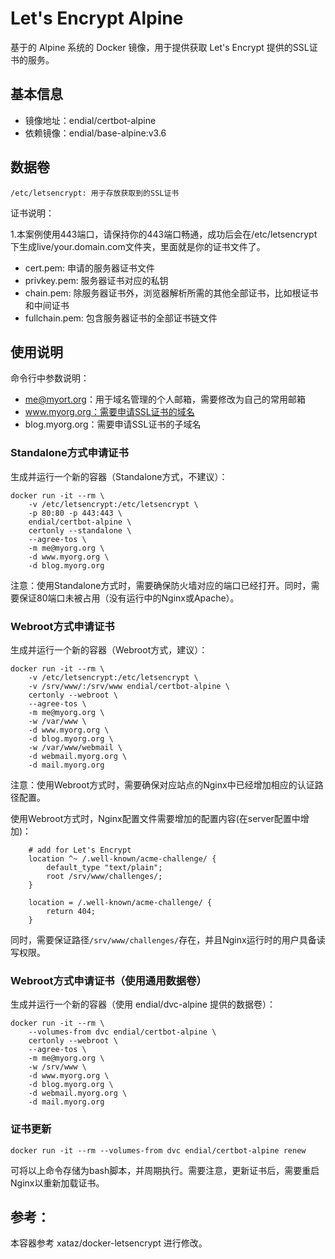 # Let's Encrypt Alpine

基于的 Alpine 系统的 Docker 镜像，用于提供获取 Let's Encrypt 提供的SSL证书的服务。



## 基本信息

* 镜像地址：endial/certbot-alpine
* 依赖镜像：endial/base-alpine:v3.6




## 数据卷

```
/etc/letsencrypt: 用于存放获取到的SSL证书
```

证书说明：

1.本案例使用443端口，请保持你的443端口畅通，成功后会在/etc/letsencrypt下生成live/your.domain.com文件夹，里面就是你的证书文件了。

- cert.pem: 申请的服务器证书文件
- privkey.pem: 服务器证书对应的私钥
- chain.pem: 除服务器证书外，浏览器解析所需的其他全部证书，比如根证书和中间证书
- fullchain.pem: 包含服务器证书的全部证书链文件




## 使用说明

命令行中参数说明：

- me@myort.org：用于域名管理的个人邮箱，需要修改为自己的常用邮箱
- www.myorg.org：需要申请SSL证书的域名
- blog.myorg.org：需要申请SSL证书的子域名




### Standalone方式申请证书

生成并运行一个新的容器（Standalone方式，不建议）：

```
docker run -it --rm \
    -v /etc/letsencrypt:/etc/letsencrypt \
    -p 80:80 -p 443:443 \
    endial/certbot-alpine \
    certonly --standalone \
    --agree-tos \
    -m me@myorg.org \
    -d www.myorg.org \
    -d blog.myorg.org
```

注意：使用Standalone方式时，需要确保防火墙对应的端口已经打开。同时，需要保证80端口未被占用（没有运行中的Nginx或Apache）。



### Webroot方式申请证书

生成并运行一个新的容器（Webroot方式，建议）：

```
docker run -it --rm \
    -v /etc/letsencrypt:/etc/letsencrypt \
    -v /srv/www/:/srv/www endial/certbot-alpine \
    certonly --webroot \
    --agree-tos \
    -m me@myorg.org \
    -w /var/www \
    -d www.myorg.org \
    -d blog.myorg.org \
    -w /var/www/webmail \
    -d webmail.myorg.org \
    -d mail.myorg.org
```

注意：使用Webroot方式时，需要确保对应站点的Nginx中已经增加相应的认证路径配置。

使用Webroot方式时，Nginx配置文件需要增加的配置内容(在server配置中增加)：
```
    # add for Let's Encrypt
    location ^~ /.well-known/acme-challenge/ {
        default_type "text/plain";
        root /srv/www/challenges/;
    }

    location = /.well-known/acme-challenge/ {
        return 404;
    }
```

同时，需要保证路径`/srv/www/challenges/`存在，并且Nginx运行时的用户具备读写权限。



### Webroot方式申请证书（使用通用数据卷）

生成并运行一个新的容器（使用 endial/dvc-alpine 提供的数据卷）：

```
docker run -it --rm \
    --volumes-from dvc endial/certbot-alpine \
    certonly --webroot \
    --agree-tos \
    -m me@myorg.org \
    -w /srv/www \
    -d www.myorg.org \
    -d blog.myorg.org \
    -d webmail.myorg.org \
    -d mail.myorg.org
```



### 证书更新
```
docker run -it --rm --volumes-from dvc endial/certbot-alpine renew
```

可将以上命令存储为bash脚本，并周期执行。需要注意，更新证书后，需要重启Nginx以重新加载证书。



## 参考：

本容器参考 xataz/docker-letsencrypt 进行修改。
